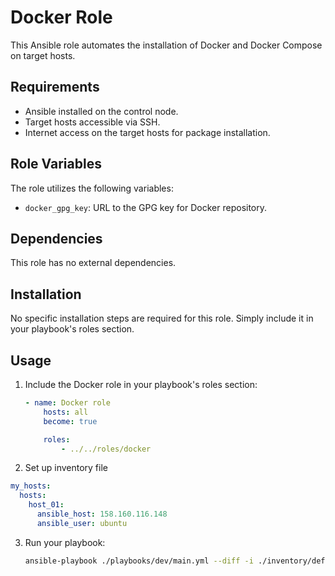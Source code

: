 # Docker Role

This Ansible role automates the installation of Docker and Docker Compose on target hosts.

## Requirements

- Ansible installed on the control node.
- Target hosts accessible via SSH.
- Internet access on the target hosts for package installation.

## Role Variables

The role utilizes the following variables:

- `docker_gpg_key`: URL to the GPG key for Docker repository.

## Dependencies

This role has no external dependencies.

## Installation

No specific installation steps are required for this role. Simply include it in your playbook's roles section.

## Usage

1. Include the Docker role in your playbook's roles section:

    ```yaml
    - name: Docker role
        hosts: all
        become: true

        roles:
            - ../../roles/docker 
    ```
2. Set up inventory file

```yaml
my_hosts:
  hosts:
    host_01:
      ansible_host: 158.160.116.148
      ansible_user: ubuntu
```



3. Run your playbook:

    ```bash
    ansible-playbook ./playbooks/dev/main.yml --diff -i ./inventory/default_aws_ec2.yml
    ```